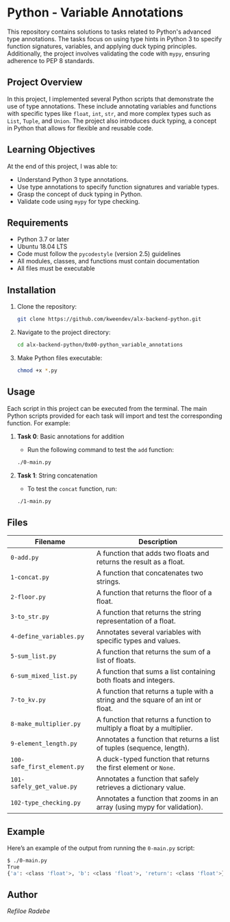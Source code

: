 # Python - Variable Annotations

This repository contains solutions to tasks related to Python's advanced type annotations. The tasks focus on using type hints in Python 3 to specify function signatures, variables, and applying duck typing principles. Additionally, the project involves validating the code with `mypy`, ensuring adherence to PEP 8 standards.

## Project Overview

In this project, I implemented several Python scripts that demonstrate the use of type annotations. These include annotating variables and functions with specific types like `float`, `int`, `str`, and more complex types such as `List`, `Tuple`, and `Union`. The project also introduces duck typing, a concept in Python that allows for flexible and reusable code.

## Learning Objectives

At the end of this project, I was able to:

- Understand Python 3 type annotations.
- Use type annotations to specify function signatures and variable types.
- Grasp the concept of duck typing in Python.
- Validate code using `mypy` for type checking.

## Requirements

- Python 3.7 or later
- Ubuntu 18.04 LTS
- Code must follow the `pycodestyle` (version 2.5) guidelines
- All modules, classes, and functions must contain documentation
- All files must be executable

## Installation

1. Clone the repository:

   ```bash
   git clone https://github.com/kweendev/alx-backend-python.git
   ```

2. Navigate to the project directory:

   ```bash
   cd alx-backend-python/0x00-python_variable_annotations
   ```

3. Make Python files executable:

   ```bash
   chmod +x *.py
   ```

## Usage

Each script in this project can be executed from the terminal. The main Python scripts provided for each task will import and test the corresponding function. For example:

1. **Task 0**: Basic annotations for addition

   - Run the following command to test the `add` function:

   ```bash
   ./0-main.py
   ```

2. **Task 1**: String concatenation

   - To test the `concat` function, run:

   ```bash
   ./1-main.py
   ```

## Files

| Filename                    | Description                                                                      |
| --------------------------- | -------------------------------------------------------------------------------- |
| `0-add.py`                  | A function that adds two floats and returns the result as a float.               |
| `1-concat.py`               | A function that concatenates two strings.                                        |
| `2-floor.py`                | A function that returns the floor of a float.                                    |
| `3-to_str.py`               | A function that returns the string representation of a float.                    |
| `4-define_variables.py`     | Annotates several variables with specific types and values.                      |
| `5-sum_list.py`             | A function that returns the sum of a list of floats.                             |
| `6-sum_mixed_list.py`       | A function that sums a list containing both floats and integers.                 |
| `7-to_kv.py`                | A function that returns a tuple with a string and the square of an int or float. |
| `8-make_multiplier.py`      | A function that returns a function to multiply a float by a multiplier.          |
| `9-element_length.py`       | Annotates a function that returns a list of tuples (sequence, length).           |
| `100-safe_first_element.py` | A duck-typed function that returns the first element or `None`.                  |
| `101-safely_get_value.py`   | Annotates a function that safely retrieves a dictionary value.                   |
| `102-type_checking.py`      | Annotates a function that zooms in an array (using mypy for validation).         |

## Example

Here’s an example of the output from running the `0-main.py` script:

```bash
$ ./0-main.py
True
{'a': <class 'float'>, 'b': <class 'float'>, 'return': <class 'float'>}
```

## Author

_Refiloe Radebe_
